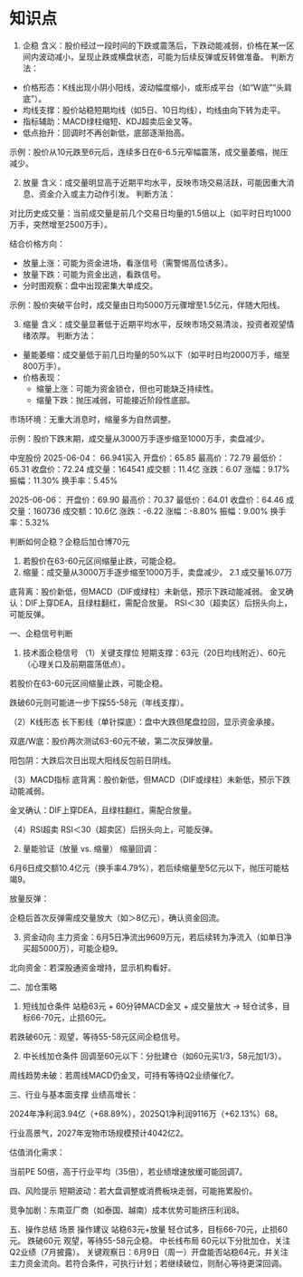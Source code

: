 # 知识点

1. 企稳
含义：股价经过一段时间的下跌或震荡后，下跌动能减弱，价格在某一区间内波动减小，呈现止跌或横盘状态，可能为后续反弹或反转做准备。
判断方法：

- 价格形态：K线出现小阴小阳线，波动幅度缩小，或形成平台（如“W底”“头肩底”）。
- 均线支撑：股价站稳短期均线（如5日、10日均线），均线由向下转为走平。
- 指标辅助：MACD绿柱缩短、KDJ超卖后金叉等。
- 低点抬升：回调时不再创新低，底部逐渐抬高。

示例：股价从10元跌至6元后，连续多日在6-6.5元窄幅震荡，成交量萎缩，抛压减少。

2. 放量
含义：成交量明显高于近期平均水平，反映市场交易活跃，可能因重大消息、资金介入或主力动作引发。
判断方法：

对比历史成交量：当前成交量是前几个交易日均量的1.5倍以上（如平时日均1000万手，突然增至2500万手）。

结合价格方向：

- 放量上涨：可能为资金进场，看涨信号（需警惕高位诱多）。
- 放量下跌：可能为资金出逃，看跌信号。
- 分时图观察：盘中出现密集大单成交。

示例：股价突破平台时，成交量由日均5000万元骤增至1.5亿元，伴随大阳线。

3. 缩量
含义：成交量显著低于近期平均水平，反映市场交易清淡，投资者观望情绪浓厚。
判断方法：

- 量能萎缩：成交量低于前几日均量的50%以下（如平时日均2000万手，缩至800万手）。
- 价格表现：
    - 缩量上涨：可能为资金锁仓，但也可能缺乏持续性。
    - 缩量下跌：抛压减弱，可能接近阶段性底部。

市场环境：无重大消息时，缩量多为自然调整。

示例：股价下跌末期，成交量从3000万手逐步缩至1000万手，卖盘减少。

中宠股份 
2025-06-04：
66.941买入
开盘价：65.85
最高价：72.79
最低价：65.31
收盘价：72.24
成交量：164541
成交额：11.4亿
涨跌：6.07
涨幅：9.17%
振幅：11.30%
换手率：5.45%

2025-06-06：
开盘价：69.90
最高价：70.37
最低价：64.01
收盘价：64.46
成交量：160736
成交额：10.6亿
涨跌：-6.22
涨幅：-8.80%
振幅：9.00%
换手率：5.32%

判断如何企稳？企稳后加仓博70元  
1. 若股价在63-60元区间缩量止跌，可能企稳。
2. 缩量：成交量从3000万手逐步缩至1000万手，卖盘减少。
2.1 成交量16.07万

底背离：股价新低，但MACD（DIF或绿柱）未新低，预示下跌动能减弱。
金叉确认：DIF上穿DEA，且绿柱翻红，需配合放量。
RSI＜30（超卖区）后拐头向上，可能反弹。

一、企稳信号判断
1. 技术面企稳信号
（1）关键支撑位
短期支撑：63元（20日均线附近）、60元（心理关口及前期震荡低点）。

若股价在63-60元区间缩量止跌，可能企稳。

跌破60元则可能进一步下探55-58元（年线支撑）。

（2）K线形态
长下影线（单针探底）：盘中大跌但尾盘拉回，显示资金承接。

双底/W底：股价两次测试63-60元不破，第二次反弹放量。

阳包阴：大跌后次日出现大阳线反包前日阴线。

（3）MACD指标
底背离：股价新低，但MACD（DIF或绿柱）未新低，预示下跌动能减弱。

金叉确认：DIF上穿DEA，且绿柱翻红，需配合放量。

（4）RSI超卖
RSI＜30（超卖区）后拐头向上，可能反弹。

2. 量能验证（放量 vs. 缩量）
缩量回调：

6月6日成交额10.4亿元（换手率4.79%），若后续缩量至5亿元以下，抛压可能枯竭9。

放量反弹：

企稳后首次反弹需成交量放大（如＞8亿元），确认资金回流。

3. 资金动向
主力资金：6月5日净流出9609万元，若后续转为净流入（如单日净买超5000万），可能企稳9。

北向资金：若深股通资金增持，显示机构看好。

二、加仓策略
1. 短线加仓条件
站稳63元 + 60分钟MACD金叉 + 成交量放大 → 轻仓试多，目标66-70元，止损60元。

若跌破60元：观望，等待55-58元区间企稳信号。

2. 中长线加仓条件
回调至60元以下：分批建仓（如60元买1/3，58元加1/3）。

周线趋势未破：若周线MACD仍金叉，可持有等待Q2业绩催化7。

三、行业与基本面支撑
业绩高增长：

2024年净利润3.94亿（+68.89%），2025Q1净利润9116万（+62.13%）68。

行业高景气，2027年宠物市场规模预计4042亿2。

估值消化需求：

当前PE 50倍，高于行业平均（35倍），若业绩增速放缓可能回调7。

四、风险提示
短期波动：若大盘调整或消费板块走弱，可能拖累股价。

竞争加剧：东南亚厂商（如泰国、越南）成本优势可能挤压利润8。

五、操作总结
场景	操作建议
站稳63元+放量	轻仓试多，目标66-70元，止损60元。
跌破60元	观望，等待55-58元企稳。
中长线布局	60元以下分批加仓，关注Q2业绩（7月披露）。
关键观察日：6月9日（周一）开盘能否站稳64元，并关注主力资金流向。若符合条件，可执行计划；若继续破位，则耐心等待更深回调。